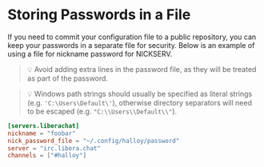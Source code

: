 # Storing Passwords in a File

If you need to commit your configuration file to a public repository, you can keep your passwords in a separate file for security. Below is an example of using a file for nickname password for NICKSERV.


> 💡 Avoid adding extra lines in the password file, as they will be treated as part of the password.

> 💡 Windows path strings should usually be specified as literal strings (e.g. `'C:\Users\Default\'`), otherwise directory separators will need to be escaped (e.g. `"C:\\Users\\Default\\"`).

```toml
[servers.liberachat]
nickname = "foobar"
nick_password_file = "~/.config/halloy/password"
server = "irc.libera.chat"
channels = ["#halloy"]
```
